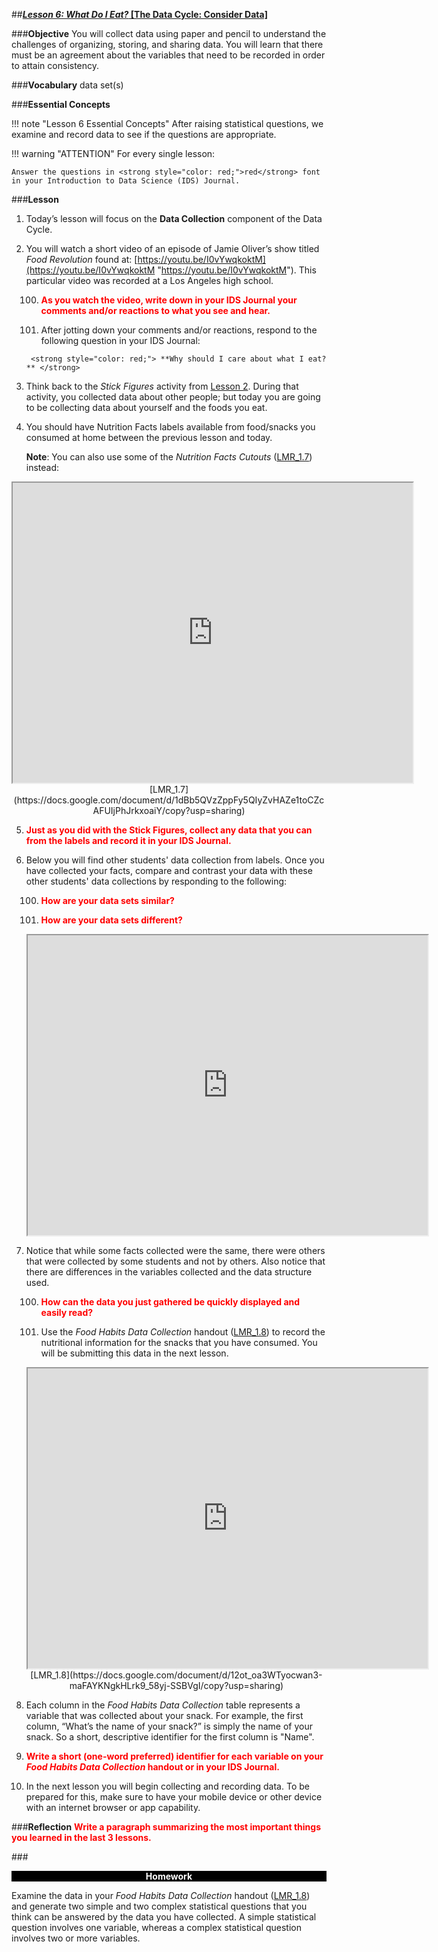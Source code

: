 ##***<u>Lesson 6: What Do I Eat?* [The Data Cycle: Consider Data]</u>**

###**Objective**
You will collect data using paper and pencil to understand the challenges of organizing, storing, and
sharing data. You will learn that there must be an agreement about the variables that need to be
recorded in order to attain consistency.

###**Vocabulary**
data set(s)

###**Essential Concepts**

!!! note "Lesson 6 Essential Concepts"
    After raising statistical questions, we examine and record data to see if the
    questions are appropriate.

!!! warning "ATTENTION"
    For every single lesson:
    
    Answer the questions in <strong style="color: red;">red</strong> font in your Introduction to Data Science (IDS) Journal.

###**Lesson**
1. Today’s lesson will focus on the **Data Collection** component of the Data Cycle.

2. You will watch a short video of an episode of Jamie Oliver’s show titled
*Food Revolution* found at: [https://youtu.be/I0vYwqkoktM](https://youtu.be/I0vYwqkoktM "https://youtu.be/I0vYwqkoktM"). This particular video was recorded at a
Los Angeles high school.

    100. <strong style="color: red;"> As you watch the video, write down in your IDS Journal your
    comments and/or reactions to what you see and hear. </strong>

    100. After jotting down your comments and/or reactions, respond to the following
    question in your IDS Journal: 
    
        <strong style="color: red;"> **Why should I care about what I eat?** </strong>

3. Think back to the *Stick Figures* activity from [Lesson 2](lesson2.md). During that activity, you collected
data about other people; but today you are going to be collecting data about yourself and the
foods you eat.

4. You should have Nutrition Facts labels available from food/snacks you consumed at home
between the previous lesson and today. 

    **Note**: You can
also use some of the *Nutrition Facts Cutouts* ([LMR_1.7](https://docs.google.com/document/d/1dBb5QVzZppFy5QIyZvHAZe1toCZcAFUIjPhJrkxoaiY/copy?usp=sharing)) instead:
<div align="center"><iframe src="https://drive.google.com/file/d/15_zPkI0GnQ16faEr4Nb0umqboekP7gLO/preview" width="640" height="480"></iframe>
<br>[LMR_1.7](https://docs.google.com/document/d/1dBb5QVzZppFy5QIyZvHAZe1toCZcAFUIjPhJrkxoaiY/copy?usp=sharing)</div>

5. <strong style="color: red;"> Just as you did with the Stick Figures, collect any data that you can from the labels and record it in your
IDS Journal. </strong>

6. Below you will find other students' data collection from labels. Once you have collected your facts, compare and contrast your data with these other students' data collections by responding to the following:

    100. <strong style="color: red;"> How are your **data sets** similar? </strong>

    100. <strong style="color: red;"> How are your **data sets** different? </strong>

    <iframe src="https://drive.google.com/file/d/15_gE6nEcgeosEaMNHpL7oShI4lZhQwRD/preview" width="640" height="480"></iframe>
   

7. Notice that while some facts collected were the
same, there were others that were collected by some students and not by others. Also notice that there are
differences in the variables collected and the data structure used.

    100. <strong style="color: red;"> How can the data you just gathered be quickly displayed and
    easily read? </strong>

    100. Use the *Food Habits Data Collection* handout ([LMR_1.8](https://docs.google.com/document/d/12ot_oa3WTyocwan3-maFAYKNgkHLrk9_58yj-SSBVgI/copy?usp=sharing)) to record the nutritional information for the snacks that you have consumed. You will be submitting this data in the next lesson.
    <div align="center"><iframe src="https://drive.google.com/file/d/1rnrjc3_0y5N07oCUhnagujKttSYUjQRe/preview" width="640" height="480"></iframe><br>[LMR_1.8](https://docs.google.com/document/d/12ot_oa3WTyocwan3-maFAYKNgkHLrk9_58yj-SSBVgI/copy?usp=sharing)</div>

8. Each column in the *Food Habits Data Collection* table represents a variable that was collected about your snack. For example, the first column, “What’s the name of your snack?” is simply the name of your snack. So a short, descriptive identifier for the first column is "Name".

9. <strong style="color: red;"> Write a short (one-word preferred) identifier for each variable on your *Food Habits Data Collection* handout or in your IDS Journal. </strong>

10. In the next lesson you will begin collecting and recording data. To be prepared for this, make sure to have your mobile device or other device with an internet browser or app capability.

###**Reflection**
<strong style="color: red;"> Write a paragraph summarizing the most important things you learned in the last 3 lessons. </strong>

###<p style="background: black; color: white; text-align: center;">**Homework**</p>
Examine the data in your *Food Habits Data Collection* handout ([LMR_1.8](https://docs.google.com/document/d/12ot_oa3WTyocwan3-maFAYKNgkHLrk9_58yj-SSBVgI/copy?usp=sharing)) and
generate two simple and two complex statistical questions that you think can be answered by the data
you have collected. A simple statistical question involves one variable, whereas a complex statistical question
involves two or more variables.
